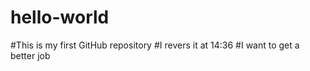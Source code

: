 # hello-world
#This is my first GitHub repository
#I revers it at 14:36
#I want to get a better job
